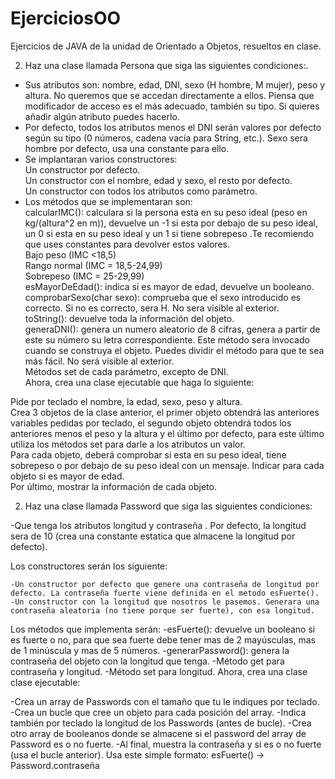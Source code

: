 # EjerciciosOO
Ejercicios de JAVA de la unidad de Orientado a Objetos, resueltos en clase.  

2. Haz una clase llamada Persona que siga las siguientes condiciones:.  
* Sus atributos son: nombre, edad, DNI, sexo (H hombre, M mujer), peso y altura. No queremos que se accedan directamente a ellos. Piensa que modificador de acceso es el más adecuado, también su tipo. Si quieres añadir algún atributo puedes hacerlo.
* Por defecto, todos los atributos menos el DNI serán valores por defecto según su tipo (0 números, cadena vacía para String, etc.). Sexo sera hombre por defecto, usa una constante para ello.
* Se implantaran varios constructores:  
	Un constructor por defecto.  
	Un constructor con el nombre, edad y sexo, el resto por defecto.  
	Un constructor con todos los atributos como parámetro.  
* Los métodos que se implementaran son: 	
 	calcularIMC(): calculara si la persona esta en su peso ideal (peso en kg/(altura^2  en m)), devuelve un -1 si esta por debajo de su peso ideal, un 0 si esta en su peso ideal y un 1 si tiene sobrepeso .Te recomiendo que uses constantes para devolver estos valores.  		
		Bajo peso (IMC <18,5) 		
 		Rango normal (IMC = 18,5-24,99) 		
 		Sobrepeso (IMC = 25-29,99) 	
 	esMayorDeEdad(): indica si es mayor de edad, devuelve un booleano. 	
 	comprobarSexo(char sexo): comprueba que el sexo introducido es correcto. Si no es correcto, sera H. No sera visible al exterior. 	
 	toString(): devuelve toda la información del objeto. 	
 	generaDNI(): genera un numero aleatorio de 8 cifras, genera a partir de este su número su letra correspondiente. Este método sera invocado cuando se construya el objeto. Puedes dividir el método para que te sea más fácil. No será visible al exterior. 	
 	Métodos set de cada parámetro, excepto de DNI.  
Ahora, crea una clase ejecutable que haga lo siguiente:

Pide por teclado el nombre, la edad, sexo, peso y altura.  
Crea 3 objetos de la clase anterior, el primer objeto obtendrá las anteriores variables pedidas por teclado, el segundo objeto obtendrá todos los anteriores menos el peso y la altura y el último por defecto, para este último utiliza los métodos set para darle a los atributos un valor.  
Para cada objeto, deberá comprobar si esta en su peso ideal, tiene sobrepeso o por debajo de su peso ideal con un mensaje.
Indicar para cada objeto si es mayor de edad.  
Por último, mostrar la información de cada objeto.  

2. Haz una clase llamada Password que siga las siguientes condiciones:

-Que tenga los atributos longitud y contraseña . Por defecto, la longitud sera de 10 (crea una constante estatica que almacene la longitud por defecto).

Los constructores serán los siguiente:

	-Un constructor por defecto que genere una contraseña de longitud por defecto. La contraseña fuerte viene definida en el metodo esFuerte().
	-Un constructor con la longitud que nosotros le pasemos. Generara una contraseña aleatoria (no tiene porque ser fuerte), con esa longitud.
Los métodos que implementa serán:
	-esFuerte(): devuelve un booleano si es fuerte o no, para que sea fuerte debe tener mas de 2 mayúsculas, mas de 1 minúscula y mas de 5 números.
	-generarPassword():  genera la contraseña del objeto con la longitud que tenga.
	-Método get para contraseña y longitud.
	-Método set para longitud.
Ahora, crea una clase clase ejecutable:

-Crea un array de Passwords con el tamaño que tu le indiques por teclado.
-Crea un bucle que cree un objeto para cada posición del array.
-Indica también por teclado la longitud de los Passwords (antes de bucle).
-Crea otro array de booleanos donde se almacene si el password del array de Password es o no fuerte.
-Al final, muestra la contraseña y si es o no fuerte (usa el bucle anterior). Usa este simple formato:
 	esFuerte()  ->  Password.contraseña


